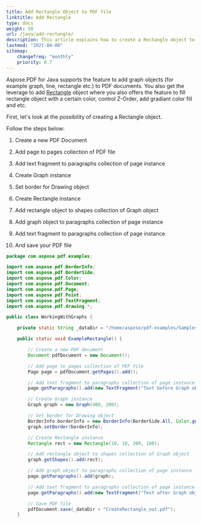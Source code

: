 ```yaml
---
title: Add Rectangle Object to PDF file
linktitle: Add Rectangle
type: docs
weight: 50
url: /java/add-rectangle/
description: This article explains how to create a Rectangle object to your PDF using Aspose.PDF for Java.
lastmod: "2021-04-08"
sitemap:
    changefreq: "monthly"
    priority: 0.7
---
```

Aspose.PDF for Java supports the feature to add graph objects (for example graph, line, rectangle etc.) to PDF documents. You also get the leverage to add [Rectangle](https://apireference.aspose.com/pdf/java/com.aspose.pdf.drawing/Rectangle) object where you also offers the feature to fill rectangle object with a certain color, control Z-Order, add gradiant color fill and etc.

First, let's look at the possibility of creating a Rectangle object.

Follow the steps below:

1. Create a new PDF Document

1. Add page to pages collection of PDF file

1. Add text fragment to paragraphs collection of page instance

1. Create Graph instance

1. Set border for Drawing object

1. Create Rectangle instance

1. Add rectangle object to shapes collection of Graph object

1. Add graph object to paragraphs collection of page instance

1. Add text fragment to paragraphs collection of page instance

1. And save your PDF file

```java
package com.aspose.pdf.examples;

import com.aspose.pdf.BorderInfo;
import com.aspose.pdf.BorderSide;
import com.aspose.pdf.Color;
import com.aspose.pdf.Document;
import com.aspose.pdf.Page;
import com.aspose.pdf.Point;
import com.aspose.pdf.TextFragment;
import com.aspose.pdf.drawing.*;

public class WorkingWithGraphs {

    private static String _dataDir = "/home/aspose/pdf-examples/Samples/";

    public static void ExampleRectangle() {

        // Create a new PDF document
        Document pdfDocument = new Document();

        // Add page to pages collection of PDF file
        Page page = pdfDocument.getPages().add();

        // Add text fragment to paragraphs collection of page instance
        page.getParagraphs().add(new TextFragment("Text before Graph object"));

        // Create Graph instance
        Graph graph = new Graph(400, 200);

        // Set border for Drawing object
        BorderInfo borderInfo = new BorderInfo(BorderSide.All, Color.getRed());
        graph.setBorder(borderInfo);

        // Create Rectangle instance
        Rectangle rect = new Rectangle(10, 10, 380, 180);

        // Add rectangle object to shapes collection of Graph object
        graph.getShapes().add(rect);

        // Add graph object to paragraphs collection of page instance
        page.getParagraphs().add(graph);

        // Add text fragment to paragraphs collection of page instance
        page.getParagraphs().add(new TextFragment("Text after Graph object"));

        // Save PDF file
        pdfDocument.save(_dataDir + "CreateRectangle_out.pdf");
    }
```